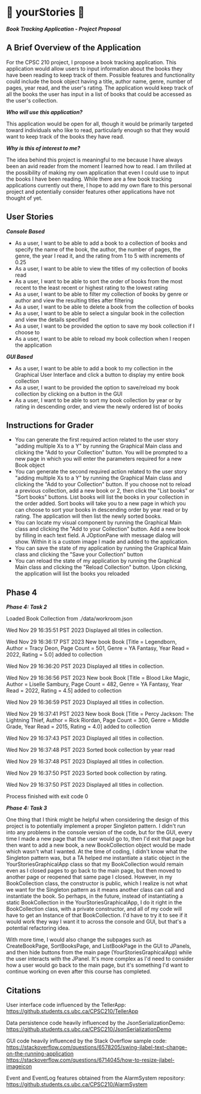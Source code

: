 # 📖 yourStories 📖
***Book Tracking Application - Project Proposal***

## A Brief Overview of the Application

For the CPSC 210 project, I propose a book tracking application. This application would allow
users to input information about the books they have been reading to keep 
track of them. Possible features and functionality could include the book object having a title, 
author name, genre, number of pages, year read, and the user's rating. The application would keep track of all the books 
the user has input in a list of books that could be accessed as the user's collection.

***Who will use this application?***

This application would be open for all, though it would be primarily targeted toward individuals who 
like to read, particularly enough so that they would want to keep track of the books they have read.

***Why is this of interest to me?***

The idea behind this project is meaningful to me because I have always been an avid reader from the moment I learned 
how to read. I am thrilled at the possibility of making my own application that even I could use to input the books 
I have been reading. While there are a few book tracking applications currently out there, I hope to add my own flare 
to this personal project and potentially consider features other applications have not thought of yet.

## User Stories

***Console Based***
- As a user, I want to be able to add a book to a collection of books and specify the name of the book, the author,
the number of pages, the genre, the year I read it,  and the rating from 1 to 5 with 
increments of 0.25
- As a user, I want to be able to view the titles of my collection of books read 
- As a user, I want to be able to sort the order of books from the most recent to the least recent or 
highest rating to the lowest rating
- As a user, I want to be able to filter my collection of books by genre or author and view
the resulting titles after filtering
- As a user, I want to be able to delete a book from the collection of books
- As a user, I want to be able to select a singular book in the collection and view the details specified
- As a user, I want to be provided the option to save my book collection if I choose to
- As a user, I want to be able to reload my book collection when I reopen the application

***GUI Based***
- As a user, I want to be able to add a book to my collection in the Graphical User Interface
and click a button to display my entire book collection
- As a user, I want to be provided the option to save/reload my book collection by clicking on a button in the GUI
- As a user, I want to be able to sort my book collection by year or by rating in descending order,
and view the newly ordered list of books

## Instructions for Grader
- You can generate the first required action related to the user story "adding multiple Xs to a Y" by running the 
Graphical Main class and clicking the "Add to your Collection" button. You will be prompted to a new
page in which you will enter the parameters required for a new Book object
- You can generate the second required action related to the user story "adding multiple Xs to a Y" by running the 
Graphical Main class and clicking the "Add to your Collection" button. If you choose not to reload
a previous collection, add a new book or 2, then click the "List books" or "Sort books" buttons.
List books will list the books in your collection in the order added. Sort books will take you to a new 
page in which you can choose to sort your books in descending order by year read or by rating. The application will then
list the newly sorted books.
- You can locate my visual component by running the Graphical Main class and clicking the "Add to your Collection" 
button. Add a new book by filling in each text field. A JOptionPane with message dialog will show.
Within it is a custom image I made and added to the application.
- You can save the state of my application by running the Graphical Main class and clicking the "Save your Collection"
button
- You can reload the state of my application by running the Graphical Main class and clicking the "Reload Collection"
button. Upon clicking, the application will list the books you reloaded

## Phase 4
***Phase 4: Task 2***

Loaded Book Collection from ./data/workroom.json

Wed Nov 29 16:35:51 PST 2023
Displayed all titles in collection.

Wed Nov 29 16:36:17 PST 2023
New book Book [Title = Legendborn, Author = Tracy Deon, Page Count = 501, Genre = YA Fantasy, 
Year Read = 2022, Rating = 5.0] added to collection

Wed Nov 29 16:36:20 PST 2023
Displayed all titles in collection.

Wed Nov 29 16:36:56 PST 2023
New book Book [Title = Blood Like Magic, Author = Liselle Sambury, Page Count = 482, Genre = YA Fantasy, 
Year Read = 2022, Rating = 4.5] added to collection

Wed Nov 29 16:36:59 PST 2023
Displayed all titles in collection.

Wed Nov 29 16:37:41 PST 2023
New book Book [Title = Percy Jackson: The Lightning Thief, Author = Rick Riordan, Page Count = 300, 
Genre = Middle Grade, Year Read = 2015, Rating = 4.0] added to collection

Wed Nov 29 16:37:43 PST 2023
Displayed all titles in collection.

Wed Nov 29 16:37:48 PST 2023
Sorted book collection by year read

Wed Nov 29 16:37:48 PST 2023
Displayed all titles in collection.

Wed Nov 29 16:37:50 PST 2023
Sorted book collection by rating.

Wed Nov 29 16:37:50 PST 2023
Displayed all titles in collection.

Process finished with exit code 0

***Phase 4: Task 3***

One thing that I think might be helpful when considering the design of this project is to potentially implement a proper
Singleton pattern. I didn't run into any problems in the console version of the code, but for the GUI, every time I made
a new page that the user would go to, then I'd exit that page but then want to add a new book, a new BookCollection
object would be made which wasn't what I wanted. At the time of coding, I didn't know what the Singleton pattern was,
but a TA helped me instantiate a static object in the YourStoriesGraphicalApp class so that my BookCollection would
remain even as I closed pages to go back to the main page, but then moved to another page or reopened that same page
I closed. However, in my BookCollection class, the constructor is public, which I realize is not what we want for the
Singleton pattern as it means another class can call and instantiate the book. So perhaps, in the future, instead of 
instantiating a static BookCollection in the YourStoriesGraphicalApp, I do it right in the BookCollection class, with a
private constructor, and all of my code will have to get an Instance of that BookCollection. I'd have to try it to see
if it would work they way I want it to across the console and GUI, but that's a potential refactoring idea.

With more time, I would also change the subpages such as CreateBookPage, SortBooksPage, and ListBookPage in the GUI to
JPanels, and then hide buttons from the main page (YourStoriesGraphicalApp) while the user interacts with the JPanel.
It's more complex as I'd need to consider how a user would go back to the main page, but it's something I'd want
to continue working on even after this course has completed.

## Citations
User interface code influenced by the TellerApp: 
https://github.students.cs.ubc.ca/CPSC210/TellerApp

Data persistence code heavily influenced by the JsonSerializationDemo: 
https://github.students.cs.ubc.ca/CPSC210/JsonSerializationDemo

GUI code heavily influenced by the Stack Overflow sample code:
https://stackoverflow.com/questions/6578205/swing-jlabel-text-change-on-the-running-application
https://stackoverflow.com/questions/6714045/how-to-resize-jlabel-imageicon

Event and EventLog features obtained from the AlarmSystem repository:
https://github.students.cs.ubc.ca/CPSC210/AlarmSystem